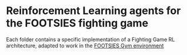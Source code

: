 # Reinforcement Learning agents for the FOOTSIES fighting game

Each folder contains a specific implementation of a Fighting Game RL architecture, adapted to work in the [FOOTSIES Gym environment](https://github.com/martinhoT/Footsies-Gym)
